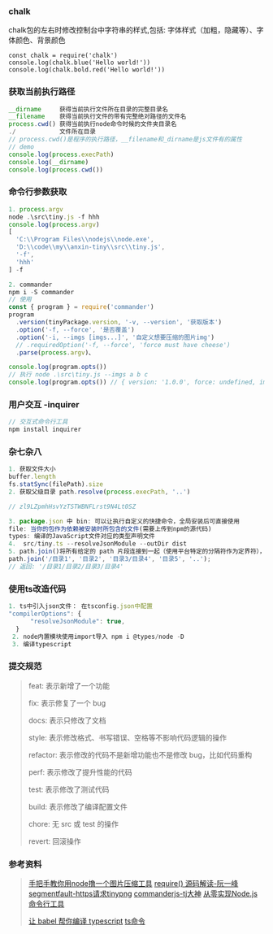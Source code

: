 ### chalk

chalk包的左右时修改控制台中字符串的样式,包括:
字体样式（加粗，隐藏等）、字体颜色、背景颜色

```
const chalk = require('chalk')
console.log(chalk.blue('Hello world!'))
console.log(chalk.bold.red('Hello world!'))
```

### 获取当前执行路径

```js
__dirname     获得当前执行文件所在目录的完整目录名
__filename    获得当前执行文件的带有完整绝对路径的文件名
process.cwd() 获得当前执行node命令时候的文件夹目录名 
./            文件所在目录
// process.cwd()是程序的执行路径，__filename和_dirname是js文件有的属性
// demo
console.log(process.execPath)
console.log(__dirname)
console.log(process.cwd())
```

### 命令行参数获取

```js
1. process.argv
node .\src\tiny.js -f hhh
console.log(process.argv)
[
  'C:\\Program Files\\nodejs\\node.exe',
  'D:\\code\\my\\anxin-tiny\\src\\tiny.js',
  '-f',
  'hhh'
] -f
```

```js
2. commander
npm i -S commander
// 使用
const { program } = require('commander')
program
  .version(tinyPackage.version, '-v, --version', '获取版本')
  .option('-f, --force', '是否覆盖')
  .option('-i, --imgs [imgs...]', '自定义想要压缩的图片img')
  // .requiredOption('-f, --force', 'force must have cheese')
  .parse(process.argv)、

console.log(program.opts())
// 执行 node .\src\tiny.js --imgs a b c
console.log(program.opts()) // { version: '1.0.0', force: undefined, imgs: [ 'a', 'b', 'c' ] }
```

### 用户交互 -inquirer

```js
// 交互式命令行工具
npm install inquirer

```



### 杂七杂八

```js
1. 获取文件大小
buffer.length
fs.statSync(filePath).size
2. 获取父级目录 path.resolve(process.execPath, '..')

// zl9LZpmhHsvYzTSTWBNFLrst9N4Lt0SZ

3. package.json 中 bin: 可以让执行自定义的快捷命令，全局安装后可直接使用
file: 当你的包作为依赖被安装时所包含的文件(需要上传到npm的源代码)
types: 编译的JavaScript文件对应的类型声明文件
4.  src/tiny.ts --resolveJsonModule --outDir dist 
5. path.join()将所有给定的 path 片段连接到一起（使用平台特定的分隔符作为定界符），然后规范化生成的路径
path.join('/目录1', '目录2', '目录3/目录4', '目录5', '..');
// 返回: '/目录1/目录2/目录3/目录4'
```

### 使用ts改造代码

```js
1. ts中引入json文件： 在tsconfig.json中配置 
"compilerOptions": {
      "resolveJsonModule": true,
  }
 2. node内置模块使用import导入 npm i @types/node -D
 3. 编译typescript
```

### 提交规范

> feat: 表示新增了一个功能
>
> fix: 表示修复了一个 bug
>
> docs: 表示只修改了文档
>
> style: 表示修改格式、书写错误、空格等不影响代码逻辑的操作
>
> refactor: 表示修改的代码不是新增功能也不是修改 bug，比如代码重构
>
> perf: 表示修改了提升性能的代码
>
> test: 表示修改了测试代码
>
> build: 表示修改了编译配置文件
>
> chore: 无 src 或 test 的操作
>
> revert: 回滚操作

### 参考资料

> [手把手教你用node撸一个图片压缩工具](https://juejin.im/post/5bd350a76fb9a05d2d02697c)
> [require() 源码解读-阮一峰](http://www.ruanyifeng.com/blog/2015/05/require.html)
> [segmentfault-https请求tinypng](https://segmentfault.com/a/1190000015467084)
> [commanderjs-tj大神](https://github.com/tj/commander.js)
> [从零实现Node.js命令行工具](https://zhuanlan.zhihu.com/p/91338826)
>
> [让 babel 帮你编译 typescript](https://github.com/frontend9/fe9-library/issues/23)
> [ts命令](https://www.typescriptlang.org/docs/handbook/compiler-options.html)





```js


```

